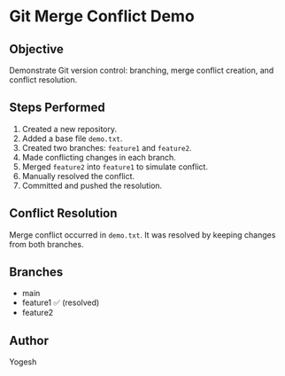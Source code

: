 # Git Merge Conflict Demo

## Objective
Demonstrate Git version control: branching, merge conflict creation, and conflict resolution.

## Steps Performed
1. Created a new repository.
2. Added a base file `demo.txt`.
3. Created two branches: `feature1` and `feature2`.
4. Made conflicting changes in each branch.
5. Merged `feature2` into `feature1` to simulate conflict.
6. Manually resolved the conflict.
7. Committed and pushed the resolution.

## Conflict Resolution
Merge conflict occurred in `demo.txt`. It was resolved by keeping changes from both branches.

## Branches
- main
- feature1 ✅ (resolved)
- feature2

## Author
Yogesh
